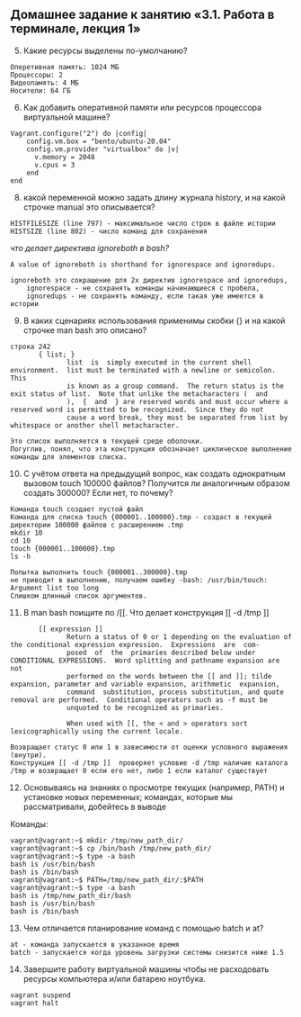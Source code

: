 ## Домашнее задание к занятию «3.1. Работа в терминале, лекция 1»

5. Какие ресурсы выделены по-умолчанию?  
```
Оперетивная память: 1024 МБ
Процессоры: 2
Видеопамять: 4 МБ
Носители: 64 ГБ
```


6. Как добавить оперативной памяти или ресурсов процессора виртуальной машине?
```
Vagrant.configure("2") do |config|
 	config.vm.box = "bento/ubuntu-20.04"
 	config.vm.provider "virtualbox" do |v|
 	  v.memory = 2048
 	  v.cpus = 3
 	end
end
```


8. какой переменной можно задать длину журнала history, и на какой строчке manual это описывается?  
```
HISTFILESIZE (line 797) - максимальное число строк в файле истории
HISTSIZE (line 802) - число команд для сохранения
```

_что делает директива ignoreboth в bash?_    

```
A value of ignoreboth is shorthand for ignorespace and ignoredups. 

ignoreboth это сокращение для 2х директив ignorespace and ignoredups, 
    ignorespace - не сохранять команды начинающиеся с пробела, 
    ignoredups - не сохранять команду, если такая уже имеется в истории
```

9. В каких сценариях использования применимы скобки {} и на какой строчке man bash это описано?

```
строка 242
       { list; }
              list  is  simply executed in the current shell environment.  list must be terminated with a newline or semicolon.  This
              is known as a group command.  The return status is the exit status of list.  Note that unlike the metacharacters (  and
              ),  {  and  } are reserved words and must occur where a reserved word is permitted to be recognized.  Since they do not
              cause a word break, they must be separated from list by whitespace or another shell metacharacter.

Это список выполняется в текущей среде оболочки. 
Погуглив, понял, что эта конструкция обозначает циклическое выполнение команды для элементов списка.
```


10. С учётом ответа на предыдущий вопрос, как создать однократным вызовом touch 100000 файлов? Получится ли аналогичным образом создать 300000? Если нет, то почему?

```
Команда touch создает пустой файл 
Команда для списка touch {000001..100000}.tmp - создаст в текущей директории 100000 файлов с расширением .tmp
mkdir 10
cd 10
touch {000001..100000}.tmp
ls -h

Попытка выполнить touch {000001..300000}.tmp 
не приводит в выполнению, получаем ошибку -bash: /usr/bin/touch: Argument list too long
Слишком длинный список аргументов.
```

11. В man bash поищите по /\[\[. Что делает конструкция [[ -d /tmp ]]

```
       [[ expression ]]
              Return a status of 0 or 1 depending on the evaluation of the conditional expression expression.  Expressions  are  com‐
              posed  of  the  primaries described below under CONDITIONAL EXPRESSIONS.  Word splitting and pathname expansion are not
              performed on the words between the [[ and ]]; tilde expansion, parameter and variable expansion, arithmetic  expansion,
              command  substitution, process substitution, and quote removal are performed.  Conditional operators such as -f must be
              unquoted to be recognized as primaries.

              When used with [[, the < and > operators sort lexicographically using the current locale.

Возвращает статус 0 или 1 в зависимости от оценки условного выражения (внутри). 
Конструкция [[ -d /tmp ]]  проверяет условие -d /tmp наличие каталога /tmp и возвращает 0 если его нет, либо 1 если каталог существует
```



12. Основываясь на знаниях о просмотре текущих (например, PATH) и установке новых переменных; командах, которые мы рассматривали, добейтесь в выводе 

Команды:  
```
vagrant@vagrant:~$ mkdir /tmp/new_path_dir/
vagrant@vagrant:~$ cp /bin/bash /tmp/new_path_dir/
vagrant@vagrant:~$ type -a bash
bash is /usr/bin/bash
bash is /bin/bash
vagrant@vagrant:~$ PATH=/tmp/new_path_dir/:$PATH
vagrant@vagrant:~$ type -a bash
bash is /tmp/new_path_dir/bash
bash is /usr/bin/bash
bash is /bin/bash
```

13. Чем отличается планирование команд с помощью batch и at?

```
at - команда запускается в указанное время
batch - запускается когда уровень загрузки системы снизится ниже 1.5
```


14. Завершите работу виртуальной машины чтобы не расходовать ресурсы компьютера и/или батарею ноутбука.

```
vagrant suspend
vagrant halt
```
